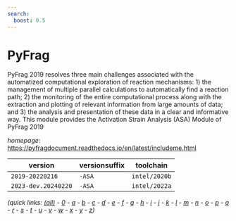 ```yaml
---
search:
  boost: 0.5
---
```

# PyFrag

PyFrag 2019 resolves three main challenges associated with the automatized computational exploration of reaction mechanisms: 1) the management of multiple parallel calculations to automatically find a reaction path; 2) the monitoring of the entire computational process along with the extraction and plotting of relevant information from large amounts of data; and 3) the analysis and presentation of these data in a clear and informative way.  This module provides the Activation Strain Analysis (ASA) Module of PyFrag 2019

*homepage*: <https://pyfragdocument.readthedocs.io/en/latest/includeme.html>

version | versionsuffix | toolchain
--------|---------------|----------
``2019-20220216`` | ``-ASA`` | ``intel/2020b``
``2023-dev.20240220`` | ``-ASA`` | ``intel/2022a``


*(quick links: [(all)](../index.md) - [0](../0/index.md) - [a](../a/index.md) - [b](../b/index.md) - [c](../c/index.md) - [d](../d/index.md) - [e](../e/index.md) - [f](../f/index.md) - [g](../g/index.md) - [h](../h/index.md) - [i](../i/index.md) - [j](../j/index.md) - [k](../k/index.md) - [l](../l/index.md) - [m](../m/index.md) - [n](../n/index.md) - [o](../o/index.md) - [p](../p/index.md) - [q](../q/index.md) - [r](../r/index.md) - [s](../s/index.md) - [t](../t/index.md) - [u](../u/index.md) - [v](../v/index.md) - [w](../w/index.md) - [x](../x/index.md) - [y](../y/index.md) - [z](../z/index.md))*

